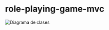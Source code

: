 # role-playing-game-mvc

![Diagrama de clases](https://github.com/xportas/role-playing-game-mvc/blob/main/assets/images/diagramaClases.png)
